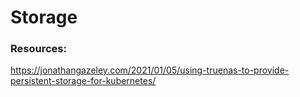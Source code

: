 # Storage


### Resources:
https://jonathangazeley.com/2021/01/05/using-truenas-to-provide-persistent-storage-for-kubernetes/